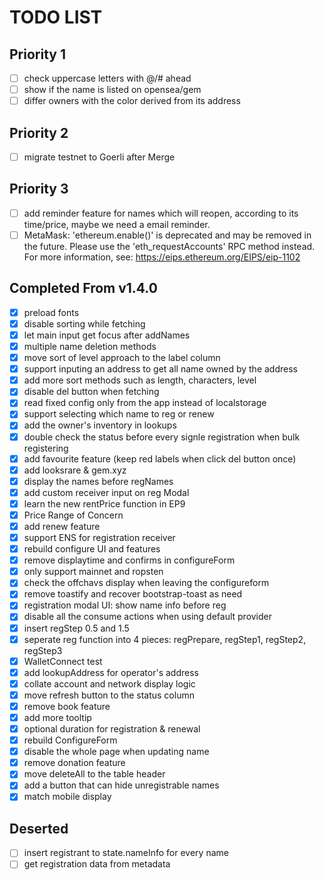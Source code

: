# TODO LIST

## Priority 1

- [ ] check uppercase letters with @/# ahead
- [ ] show if the name is listed on opensea/gem
- [ ] differ owners with the color derived from its address

## Priority 2

- [ ] migrate testnet to Goerli after Merge

## Priority 3

- [ ] add reminder feature for names which will reopen, according to its time/price, maybe we need a email reminder.
- [ ] MetaMask: 'ethereum.enable()' is deprecated and may be removed in the future. Please use the 'eth_requestAccounts' RPC method instead. For more information, see: https://eips.ethereum.org/EIPS/eip-1102

## Completed From v1.4.0

- [x] preload fonts
- [x] disable sorting while fetching
- [x] let main input get focus after addNames
- [x] multiple name deletion methods
- [x] move sort of level approach to the label column
- [x] support inputing an address to get all name owned by the address
- [x] add more sort methods such as length, characters, level
- [x] disable del button when fetching
- [x] read fixed config only from the app instead of localstorage
- [x] support selecting which name to reg or renew
- [x] add the owner's inventory in lookups
- [x] double check the status before every signle registration when bulk registering
- [x] add favourite feature (keep red labels when click del button once)
- [x] add looksrare & gem.xyz
- [x] display the names before regNames
- [x] add custom receiver input on reg Modal
- [x] learn the new rentPrice function in EP9
- [x] Price Range of Concern
- [x] add renew feature
- [x] support ENS for registration receiver
- [x] rebuild configure UI and features
- [x] remove displaytime and confirms in configureForm
- [x] only support mainnet and ropsten
- [x] check the offchavs display when leaving the configureform
- [x] remove toastify and recover bootstrap-toast as need
- [x] registration modal UI: show name info before reg
- [x] disable all the consume actions when using default provider
- [x] insert regStep 0.5 and 1.5
- [x] seperate reg function into 4 pieces: regPrepare, regStep1, regStep2, regStep3
- [x] WalletConnect test
- [x] add lookupAddress for operator's address
- [x] collate account and network display logic
- [x] move refresh button to the status column
- [x] remove book feature
- [x] add more tooltip
- [x] optional duration for registration & renewal
- [x] rebuild ConfigureForm
- [x] disable the whole page when updating name
- [x] remove donation feature
- [x] move deleteAll to the table header
- [x] add a button that can hide unregistrable names
- [x] match mobile display

## Deserted

- [ ] insert registrant to state.nameInfo for every name
- [ ] get registration data from metadata
